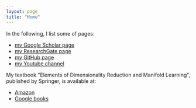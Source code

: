 ```yaml
---
layout: page
title: "Home"
---
```


<!-- Welcome to my homepage! I am Benyamin Ghojogh, an engineer, researcher, and scientist in the field of machine learning. -->

<!--
In the following, I introduce some of my abilities:
- About my background and abilities: I have a strong background and experience in machine learning, deep learning, feature extraction, and artificial intelligence. 
- About my coding: I have a good coding ability. My most expert coding language is Python, but I am also familiar with other languages such as C/C++, Java, and Matlab. I know object-oriented programming. I know how to work with git and group coding. Some of my open/public codes can be observed in [my GitHub page](https://github.com/bghojogh). 
- About my coding in deep learning and machine learning: I know how to work with deep learning libraries, including PyTorch and Tensorflow. I also know machine learning libraries in Python. Moreover, I know how to work with vectors, matrices, and linear algebra in coding. 
- About my general abilities: I am very hardworking and enthusiastic. I have worked with various people and teams so far and know how to work with teams. I am also good in presenting and reporting to both peers and public.
-->

In the following, I list some of pages:
- [my Google Scholar page](https://scholar.google.com/citations?user=U8qAL-0AAAAJ&hl=en)
- [my ResearchGate page](https://www.researchgate.net/profile/Benyamin-Ghojogh)
- [my GitHub page](https://github.com/bghojogh)
- [my Youtube channel](https://www.youtube.com/@bghojogh)

My textbook "Elements of Dimensionality Reduction and Manifold Learning", published by Springer, is available at: 
- [Amazon](https://www.amazon.com/Elements-Dimensionality-Reduction-Manifold-Learning/dp/3031106016/) 
- [Google books](https://www.google.ca/books/edition/Elements_of_Dimensionality_Reduction_and/nyM5zwEACAAJ?hl=en&kptab=overview)

<!-- {% if site.show_excerpts %}
  {% include home.html %}
{% else %}
  {% include archive.html title="Posts" %}
{% endif %} -->


<!-- instruction: -->
<!-- https://www.youtube.com/watch?v=qZsgPgGdOzQ&list=LL&index=1 -->
<!-- https://itopaloglu83.github.io/Jekyll-Markdown-Cheat-Sheet/ -->
<!-- link to local pdf: https://gist.github.com/roachhd/4403507b13dc65dee075 -->
